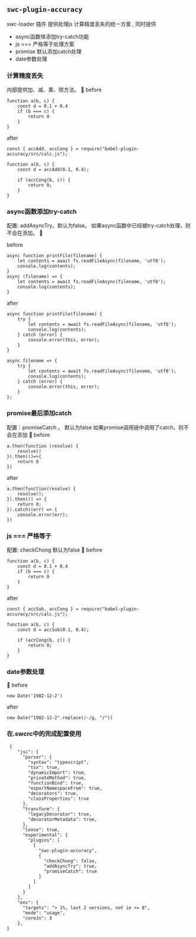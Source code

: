 ## `swc-plugin-accuracy` 
swc-loader 插件 提供处理js 计算精度丢失的统一方案 , 同时提供
- async函数体添加try-catch功能
- js  === 严格等于处理方案
- promise 默认添加catch处理
- date参数处理

### 计算精度丢失
内部提供加、减、乘、除方法。
🌰
before
```
function a(b, c) {
    const d = 0.1 + 0.4
    if (b === c) {
        return 0
    }
}

```
after
```
const { accAdd, accCong } = require("babel-plugin-accuracy/src/calc.js");

function a(b, c) {
    const d = accAdd(0.1, 0.4);

    if (accCong(b, c)) {
        return 0;
    }
}
```

### async函数添加try-catch
配置: addAsyncTry。默认为false。
如果async函数中已经被try-catch处理，则不会在添加。
🌰

before
```
async function printFile(filename) {
    let contents = await fs.readFileAsync(filename, 'utf8');
    console.log(contents);
}
async (filename) => {
    let contents = await fs.readFileAsync(filename, 'utf8');
    console.log(contents);
}
```
after
```
async function printFile(filename) {
    try {
        let contents = await fs.readFileAsync(filename, 'utf8');
        console.log(contents);
    } catch (error) {
        console.error(this, error);
    }
}

async filename => {
    try {
        let contents = await fs.readFileAsync(filename, 'utf8');
        console.log(contents);
    } catch (error) {
        console.error(this, error);
    }
};

```

### promise最后添加catch
配置：promiseCatch 。 默认为false
如果promise调用链中调用了catch，则不会在添加
🌰
before
```
a.then(function (resolve) {
    resolve()
}).then(()=>{
    return 0
})
```
after
```
a.then(function(resolve) {
    resolve();
}).then(() => {
    return 0;
}).catch((err) => {
    console.error(err);
})
```

### js === 严格等于
配置: checkChong 默认为false
🌰
before
```
function a(b, c) {
    const d = 0.1 + 0.4
    if (b === c) {
        return 0
    }
}
```
after
```
const { accSub, accCong } = require("babel-plugin-accuracy/src/calc.js");

function a(b, c) {
    const d = accSub(0.1, 0.4);

    if (accCong(b, c)) {
        return 0;
    }
}

```

### date参数处理
🌰
before
```
new Date('1982-12-2')
```
after
```
new Date("1982-12-2".replace(/-/g, "/"))
```


### 在.swcrc中的完成配置使用
```
 {
    "jsc": {
      "parser": {
        "syntax": "typescript",
        "tsx": true,
        "dynamicImport": true,
        "privateMethod": true,
        "functionBind": true,
        "exportNamespaceFrom": true,
        "decorators": true,
        "classProperties": true
      },
      "transform": {
        "legacyDecorator": true,
        "decoratorMetadata": true,
      },
      "loose": true,
      "experimental": {
        "plugins": [
          [
            "swc-plugin-accuracy",
            {
              "checkChong": false,
              "addAsyncTry": true,
              "promiseCatch": true
            }
          ]
        ]
      }
    },
    "env": {
      "targets": "> 1%, last 2 versions, not ie <= 8",
      "mode": "usage",
      "coreJs": 3
    },
}
```



